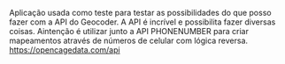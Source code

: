 Aplicação usada como teste para testar as possibilidades do que posso fazer com a API do Geocoder.
A API é incrível e possibilita fazer diversas coisas. 
Aintenção é utilizar junto a API PHONENUMBER para criar mapeamentos através de números de celular com lógica reversa.
https://opencagedata.com/api
